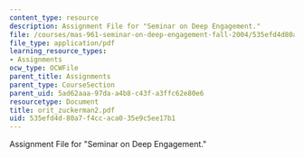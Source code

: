 ```yaml
---
content_type: resource
description: Assignment File for "Seminar on Deep Engagement."
file: /courses/mas-961-seminar-on-deep-engagement-fall-2004/535efd4d80a7f4ccaca035e9c5ee17b1_orit_zuckerman2.pdf
file_type: application/pdf
learning_resource_types:
- Assignments
ocw_type: OCWFile
parent_title: Assignments
parent_type: CourseSection
parent_uid: 5ad62aaa-97da-a4b8-c43f-a3ffc62e80e6
resourcetype: Document
title: orit_zuckerman2.pdf
uid: 535efd4d-80a7-f4cc-aca0-35e9c5ee17b1
---
```

Assignment File for "Seminar on Deep Engagement."

